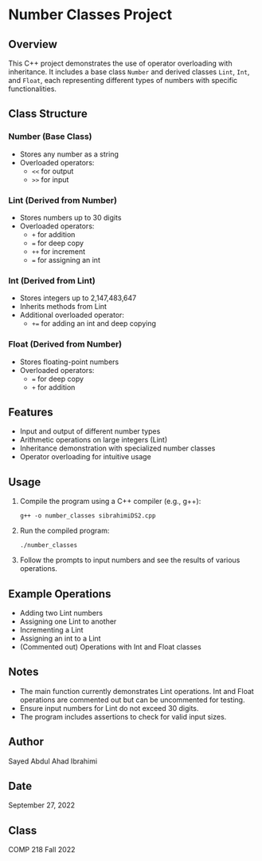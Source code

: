 # Number Classes Project

## Overview

This C++ project demonstrates the use of operator overloading with inheritance. It includes a base class `Number` and derived classes `Lint`, `Int`, and `Float`, each representing different types of numbers with specific functionalities.

## Class Structure

### Number (Base Class)

- Stores any number as a string
- Overloaded operators:
  - `<<` for output
  - `>>` for input

### Lint (Derived from Number)

- Stores numbers up to 30 digits
- Overloaded operators:
  - `+` for addition
  - `=` for deep copy
  - `++` for increment
  - `=` for assigning an int

### Int (Derived from Lint)

- Stores integers up to 2,147,483,647
- Inherits methods from Lint
- Additional overloaded operator:
  - `+=` for adding an int and deep copying

### Float (Derived from Number)

- Stores floating-point numbers
- Overloaded operators:
  - `=` for deep copy
  - `+` for addition

## Features

- Input and output of different number types
- Arithmetic operations on large integers (Lint)
- Inheritance demonstration with specialized number classes
- Operator overloading for intuitive usage

## Usage

1. Compile the program using a C++ compiler (e.g., g++):
   ```
   g++ -o number_classes sibrahimiDS2.cpp
   ```
2. Run the compiled program:
   ```
   ./number_classes
   ```
3. Follow the prompts to input numbers and see the results of various operations.

## Example Operations

- Adding two Lint numbers
- Assigning one Lint to another
- Incrementing a Lint
- Assigning an int to a Lint
- (Commented out) Operations with Int and Float classes

## Notes

- The main function currently demonstrates Lint operations. Int and Float operations are commented out but can be uncommented for testing.
- Ensure input numbers for Lint do not exceed 30 digits.
- The program includes assertions to check for valid input sizes.

## Author

Sayed Abdul Ahad Ibrahimi

## Date

September 27, 2022

## Class

COMP 218 Fall 2022
